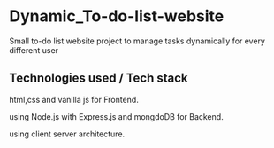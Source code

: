 # Dynamic_To-do-list-website
Small to-do list website project to manage tasks dynamically for every different user
## Technologies used / Tech stack

html,css and vanilla js for Frontend.

using Node.js with Express.js and mongdoDB for Backend.

using client server architecture.


